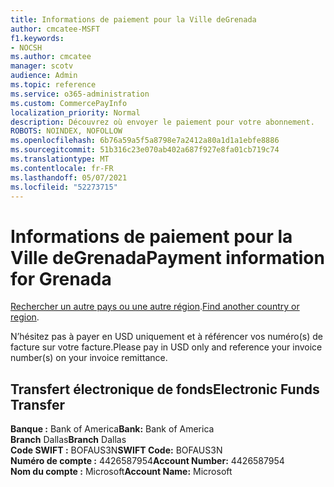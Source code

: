 ```yaml
---
title: Informations de paiement pour la Ville deGrenada
author: cmcatee-MSFT
f1.keywords:
- NOCSH
ms.author: cmcatee
manager: scotv
audience: Admin
ms.topic: reference
ms.service: o365-administration
ms.custom: CommercePayInfo
localization_priority: Normal
description: Découvrez où envoyer le paiement pour votre abonnement.
ROBOTS: NOINDEX, NOFOLLOW
ms.openlocfilehash: 6b76a59a5f5a8798e7a2412a80a1d1a1ebfe8886
ms.sourcegitcommit: 51b316c23e070ab402a687f927e8fa01cb719c74
ms.translationtype: MT
ms.contentlocale: fr-FR
ms.lasthandoff: 05/07/2021
ms.locfileid: "52273715"
---
```

# <a name="payment-information-for-grenada"></a><span data-ttu-id="da0fb-103">Informations de paiement pour la Ville deGrenada</span><span class="sxs-lookup"><span data-stu-id="da0fb-103">Payment information for Grenada</span></span>

<span data-ttu-id="da0fb-104">[Rechercher un autre pays ou une autre région](../billing-and-payments/pay-for-your-subscription.md).</span><span class="sxs-lookup"><span data-stu-id="da0fb-104">[Find another country or region](../billing-and-payments/pay-for-your-subscription.md).</span></span>

<span data-ttu-id="da0fb-105">N’hésitez pas à payer en USD uniquement et à référencer vos numéro(s) de facture sur votre facture.</span><span class="sxs-lookup"><span data-stu-id="da0fb-105">Please pay in USD only and reference your invoice number(s) on your invoice remittance.</span></span>

## <a name="electronic-funds-transfer"></a><span data-ttu-id="da0fb-106">Transfert électronique de fonds</span><span class="sxs-lookup"><span data-stu-id="da0fb-106">Electronic Funds Transfer</span></span>

<span data-ttu-id="da0fb-107">**Banque :** Bank of America</span><span class="sxs-lookup"><span data-stu-id="da0fb-107">**Bank:** Bank of America</span></span>  
<span data-ttu-id="da0fb-108">**Branch** Dallas</span><span class="sxs-lookup"><span data-stu-id="da0fb-108">**Branch** Dallas</span></span>  
<span data-ttu-id="da0fb-109">**Code SWIFT :** BOFAUS3N</span><span class="sxs-lookup"><span data-stu-id="da0fb-109">**SWIFT Code:** BOFAUS3N</span></span>  
<span data-ttu-id="da0fb-110">**Numéro de compte :** 4426587954</span><span class="sxs-lookup"><span data-stu-id="da0fb-110">**Account Number:** 4426587954</span></span>  
<span data-ttu-id="da0fb-111">**Nom du compte :** Microsoft</span><span class="sxs-lookup"><span data-stu-id="da0fb-111">**Account Name:** Microsoft</span></span>  